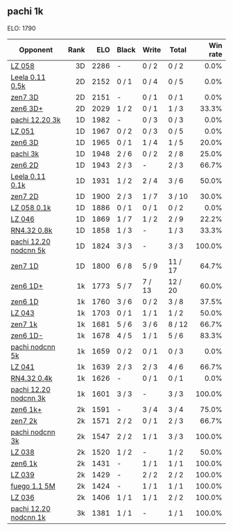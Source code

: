 ## pachi 1k ##

ELO: 1790

Opponent | Rank | ELO | Black | Write | Total | Win rate
---------|-----:|----:|-------|-------|-------|-------:
[LZ 058](LZ%20058.md) | 3D | 2286 | - | 0 / 2 | 0 / 2 | 0.0%
[Leela 0.11 0.5k](Leela%200.11%200.5k.md) | 2D | 2152 | 0 / 1 | 0 / 4 | 0 / 5 | 0.0%
[zen7 3D](zen7%203D.md) | 2D | 2151 | - | 0 / 1 | 0 / 1 | 0.0%
[zen6 3D+](zen6%203D+.md) | 2D | 2029 | 1 / 2 | 0 / 1 | 1 / 3 | 33.3%
[pachi 12.20 3k](pachi%2012.20%203k.md) | 1D | 1982 | - | 0 / 3 | 0 / 3 | 0.0%
[LZ 051](LZ%20051.md) | 1D | 1967 | 0 / 2 | 0 / 3 | 0 / 5 | 0.0%
[zen6 3D](zen6%203D.md) | 1D | 1965 | 0 / 1 | 1 / 4 | 1 / 5 | 20.0%
[pachi 3k](pachi%203k.md) | 1D | 1948 | 2 / 6 | 0 / 2 | 2 / 8 | 25.0%
[zen6 2D](zen6%202D.md) | 1D | 1943 | 2 / 3 | - | 2 / 3 | 66.7%
[Leela 0.11 0.1k](Leela%200.11%200.1k.md) | 1D | 1931 | 1 / 2 | 2 / 4 | 3 / 6 | 50.0%
[zen7 2D](zen7%202D.md) | 1D | 1900 | 2 / 3 | 1 / 7 | 3 / 10 | 30.0%
[LZ 058 0.1k](LZ%20058%200.1k.md) | 1D | 1886 | 0 / 1 | 0 / 1 | 0 / 2 | 0.0%
[LZ 046](LZ%20046.md) | 1D | 1869 | 1 / 7 | 1 / 2 | 2 / 9 | 22.2%
[RN4.32 0.8k](RN4.32%200.8k.md) | 1D | 1858 | 1 / 3 | - | 1 / 3 | 33.3%
[pachi 12.20 nodcnn 5k](pachi%2012.20%20nodcnn%205k.md) | 1D | 1824 | 3 / 3 | - | 3 / 3 | 100.0%
[zen7 1D](zen7%201D.md) | 1D | 1800 | 6 / 8 | 5 / 9 | 11 / 17 | 64.7%
[zen6 1D+](zen6%201D+.md) | 1k | 1773 | 5 / 7 | 7 / 13 | 12 / 20 | 60.0%
[zen6 1D](zen6%201D.md) | 1k | 1760 | 3 / 6 | 0 / 2 | 3 / 8 | 37.5%
[LZ 043](LZ%20043.md) | 1k | 1703 | 0 / 1 | 1 / 1 | 1 / 2 | 50.0%
[zen7 1k](zen7%201k.md) | 1k | 1681 | 5 / 6 | 3 / 6 | 8 / 12 | 66.7%
[zen6 1D-](zen6%201D-.md) | 1k | 1678 | 4 / 5 | 1 / 1 | 5 / 6 | 83.3%
[pachi nodcnn 5k](pachi%20nodcnn%205k.md) | 1k | 1659 | 0 / 2 | 0 / 1 | 0 / 3 | 0.0%
[LZ 041](LZ%20041.md) | 1k | 1639 | 2 / 3 | 2 / 3 | 4 / 6 | 66.7%
[RN4.32 0.4k](RN4.32%200.4k.md) | 1k | 1626 | - | 0 / 1 | 0 / 1 | 0.0%
[pachi 12.20 nodcnn 3k](pachi%2012.20%20nodcnn%203k.md) | 1k | 1601 | 3 / 3 | - | 3 / 3 | 100.0%
[zen6 1k+](zen6%201k+.md) | 2k | 1591 | - | 3 / 4 | 3 / 4 | 75.0%
[zen7 2k](zen7%202k.md) | 2k | 1571 | 2 / 2 | 0 / 1 | 2 / 3 | 66.7%
[pachi nodcnn 3k](pachi%20nodcnn%203k.md) | 2k | 1547 | 2 / 2 | 1 / 1 | 3 / 3 | 100.0%
[LZ 038](LZ%20038.md) | 2k | 1520 | 1 / 2 | - | 1 / 2 | 50.0%
[zen6 1k](zen6%201k.md) | 2k | 1431 | - | 1 / 1 | 1 / 1 | 100.0%
[LZ 039](LZ%20039.md) | 2k | 1429 | - | 2 / 2 | 2 / 2 | 100.0%
[fuego 1.1 5M](fuego%201.1%205M.md) | 2k | 1424 | - | 1 / 1 | 1 / 1 | 100.0%
[LZ 036](LZ%20036.md) | 2k | 1406 | 1 / 1 | 1 / 1 | 2 / 2 | 100.0%
[pachi 12.20 nodcnn 1k](pachi%2012.20%20nodcnn%201k.md) | 3k | 1381 | 1 / 1 | - | 1 / 1 | 100.0%
